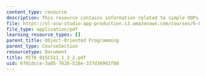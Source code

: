 ```yaml
---
content_type: resource
description: This resource contains information related to simple OOPs.
file: https://ol-ocw-studio-app-production.s3.amazonaws.com/courses/6-01sc-introduction-to-electrical-engineering-and-computer-science-i-spring-2011/6f01dcce3a857628528e337d36902f08_MIT6_01SCS11_1_3_2.pdf
file_type: application/pdf
learning_resource_types: []
parent_title: Object-Oriented Programming
parent_type: CourseSection
resourcetype: Document
title: MIT6_01SCS11_1_3_2.pdf
uid: 6f01dcce-3a85-7628-528e-337d36902f08
---
```

